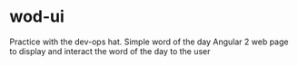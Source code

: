 # wod-ui
Practice with the dev-ops hat. Simple word of the day Angular 2 web page to display and interact the word of the day to the user
